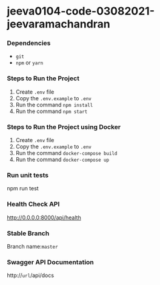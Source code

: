 # jeeva0104-code-03082021-jeevaramachandran

### Dependencies

- `git`
- `npm` or `yarn`

### Steps to Run the Project

1. Create `.env` file
2. Copy the `.env.example` to `.env`
3. Run the command `npm install`
4. Run the command `npm start`

### Steps to Run the Project using Docker

1. Create `.env` file
2. Copy the `.env.example` to `.env`
3. Run the command `docker-compose build`
4. Run the command `docker-compose up`

### Run unit tests

npm run test

### Health Check API

http://0.0.0.0:8000/api/health

### Stable Branch

Branch name:`master`

### Swagger API Documentation

http://`url`/api/docs
